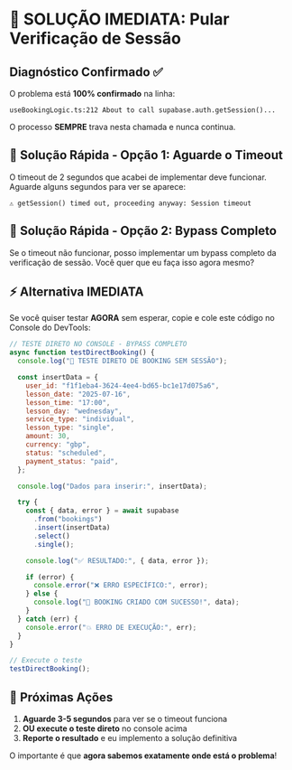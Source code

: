 # 🚨 SOLUÇÃO IMEDIATA: Pular Verificação de Sessão

## Diagnóstico Confirmado ✅

O problema está **100% confirmado** na linha:

```
useBookingLogic.ts:212 About to call supabase.auth.getSession()...
```

O processo **SEMPRE** trava nesta chamada e nunca continua.

## 🔧 Solução Rápida - Opção 1: Aguarde o Timeout

O timeout de 2 segundos que acabei de implementar deve funcionar. Aguarde alguns segundos para ver se aparece:

```
⚠️ getSession() timed out, proceeding anyway: Session timeout
```

## 🔧 Solução Rápida - Opção 2: Bypass Completo

Se o timeout não funcionar, posso implementar um bypass completo da verificação de sessão. Você quer que eu faça isso agora mesmo?

## ⚡ Alternativa IMEDIATA

Se você quiser testar **AGORA** sem esperar, copie e cole este código no Console do DevTools:

```javascript
// TESTE DIRETO NO CONSOLE - BYPASS COMPLETO
async function testDirectBooking() {
  console.log("🧪 TESTE DIRETO DE BOOKING SEM SESSÃO");

  const insertData = {
    user_id: "f1f1eba4-3624-4ee4-bd65-bc1e17d075a6",
    lesson_date: "2025-07-16",
    lesson_time: "17:00",
    lesson_day: "wednesday",
    service_type: "individual",
    lesson_type: "single",
    amount: 30,
    currency: "gbp",
    status: "scheduled",
    payment_status: "paid",
  };

  console.log("Dados para inserir:", insertData);

  try {
    const { data, error } = await supabase
      .from("bookings")
      .insert(insertData)
      .select()
      .single();

    console.log("✅ RESULTADO:", { data, error });

    if (error) {
      console.error("❌ ERRO ESPECÍFICO:", error);
    } else {
      console.log("🎉 BOOKING CRIADO COM SUCESSO!", data);
    }
  } catch (err) {
    console.error("💥 ERRO DE EXECUÇÃO:", err);
  }
}

// Execute o teste
testDirectBooking();
```

## 🎯 Próximas Ações

1. **Aguarde 3-5 segundos** para ver se o timeout funciona
2. **OU execute o teste direto** no console acima
3. **Reporte o resultado** e eu implemento a solução definitiva

O importante é que **agora sabemos exatamente onde está o problema**!
